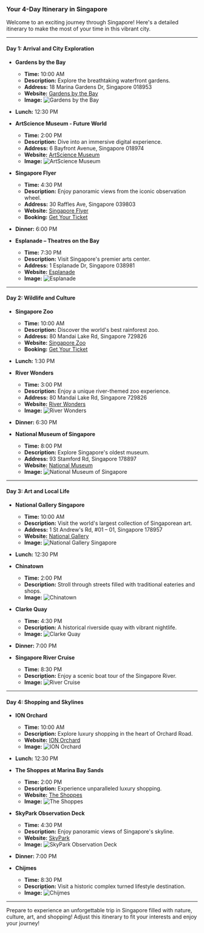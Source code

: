### Your 4-Day Itinerary in Singapore

Welcome to an exciting journey through Singapore! Here's a detailed itinerary to make the most of your time in this vibrant city.

---

#### **Day 1: Arrival and City Exploration**

- **Gardens by the Bay**
  - **Time:** 10:00 AM
  - **Description:** Explore the breathtaking waterfront gardens.
  - **Address:** 18 Marina Gardens Dr, Singapore 018953
  - **Website:** [Gardens by the Bay](https://www.gardensbythebay.com.sg/)
  - **Image:** ![Gardens by the Bay](poi/poi_image_5rc3nA1B.png)

- **Lunch:** 12:30 PM

- **ArtScience Museum - Future World**
  - **Time:** 2:00 PM
  - **Description:** Dive into an immersive digital experience.
  - **Address:** 6 Bayfront Avenue, Singapore 018974
  - **Website:** [ArtScience Museum](https://www.marinabaysands.com/museum/future-world.html)
  - **Image:** ![ArtScience Museum](poi/poi_image_t2sZTVDc.png)

- **Singapore Flyer**
  - **Time:** 4:30 PM
  - **Description:** Enjoy panoramic views from the iconic observation wheel.
  - **Address:** 30 Raffles Ave, Singapore 039803
  - **Website:** [Singapore Flyer](https://www.singaporeflyer.com/)
  - **Booking:** [Get Your Ticket](https://www.getyourguide.com/singapore-l170/singapore-flyer-time-capsule-e-ticket-t499726/?partner_id=ADYFL2O&utm_medium=travel_agent)

- **Dinner:** 6:00 PM

- **Esplanade – Theatres on the Bay**
  - **Time:** 7:30 PM
  - **Description:** Visit Singapore's premier arts center.
  - **Address:** 1 Esplanade Dr, Singapore 038981
  - **Website:** [Esplanade](https://www.esplanade.com/)
  - **Image:** ![Esplanade](poi/poi_image_XTf0yHUf.png)

---

#### **Day 2: Wildlife and Culture**

- **Singapore Zoo**
  - **Time:** 10:00 AM
  - **Description:** Discover the world's best rainforest zoo.
  - **Address:** 80 Mandai Lake Rd, Singapore 729826
  - **Website:** [Singapore Zoo](https://www.mandai.com/en/singapore-zoo.html)
  - **Booking:** [Get Your Ticket](https://www.getyourguide.com/singapore-zoo-l2721/one-day-ticket-and-tram-ride-t66127/?partner_id=ADYFL2O&utm_medium=travel_agent)

- **Lunch:** 1:30 PM

- **River Wonders**
  - **Time:** 3:00 PM
  - **Description:** Enjoy a unique river-themed zoo experience.
  - **Address:** 80 Mandai Lake Rd, Singapore 729826
  - **Website:** [River Wonders](https://www.mandai.com/en/river-wonders.html)
  - **Image:** ![River Wonders](poi/poi_image_faF3s6OK.png)

- **Dinner:** 6:30 PM

- **National Museum of Singapore**
  - **Time:** 8:00 PM
  - **Description:** Explore Singapore's oldest museum.
  - **Address:** 93 Stamford Rd, Singapore 178897
  - **Website:** [National Museum](https://www.nhb.gov.sg/nationalmuseum/)
  - **Image:** ![National Museum of Singapore](poi/poi_image_SHYBRANa.png)

---

#### **Day 3: Art and Local Life**

- **National Gallery Singapore**
  - **Time:** 10:00 AM
  - **Description:** Visit the world's largest collection of Singaporean art.
  - **Address:** 1 St Andrew's Rd, #01 – 01, Singapore 178957
  - **Website:** [National Gallery](https://www.nationalgallery.sg/)
  - **Image:** ![National Gallery Singapore](poi/poi_image_f0lM0ypO.png)

- **Lunch:** 12:30 PM

- **Chinatown**
  - **Time:** 2:00 PM
  - **Description:** Stroll through streets filled with traditional eateries and shops.
  - **Image:** ![Chinatown](poi/poi_image_TZBfWXBK.png)

- **Clarke Quay**
  - **Time:** 4:30 PM
  - **Description:** A historical riverside quay with vibrant nightlife.
  - **Image:** ![Clarke Quay](poi/poi_image_wKDzi67T.png)

- **Dinner:** 7:00 PM

- **Singapore River Cruise**
  - **Time:** 8:30 PM
  - **Description:** Enjoy a scenic boat tour of the Singapore River.
  - **Image:** ![River Cruise](poi/poi_image_f7gQYXOt.png)

---

#### **Day 4: Shopping and Skylines**

- **ION Orchard**
  - **Time:** 10:00 AM
  - **Description:** Explore luxury shopping in the heart of Orchard Road.
  - **Website:** [ION Orchard](https://www.ionorchard.com/en.html)
  - **Image:** ![ION Orchard](poi/poi_image_ZXyuMTc3.png)

- **Lunch:** 12:30 PM

- **The Shoppes at Marina Bay Sands**
  - **Time:** 2:00 PM
  - **Description:** Experience unparalleled luxury shopping.
  - **Website:** [The Shoppes](https://www.marinabaysands.com/shopping.html)
  - **Image:** ![The Shoppes](poi/poi_image_O7TWLl5p.png)

- **SkyPark Observation Deck**
  - **Time:** 4:30 PM
  - **Description:** Enjoy panoramic views of Singapore's skyline.
  - **Website:** [SkyPark](https://www.marinabaysands.com/attractions/sands-skypark.html)
  - **Image:** ![SkyPark Observation Deck](poi/poi_image_2P8eu4nm.png)

- **Dinner:** 7:00 PM

- **Chijmes**
  - **Time:** 8:30 PM
  - **Description:** Visit a historic complex turned lifestyle destination.
  - **Image:** ![Chijmes](poi/poi_image_6kYncTvf.png)

---

Prepare to experience an unforgettable trip in Singapore filled with nature, culture, art, and shopping! Adjust this itinerary to fit your interests and enjoy your journey!
